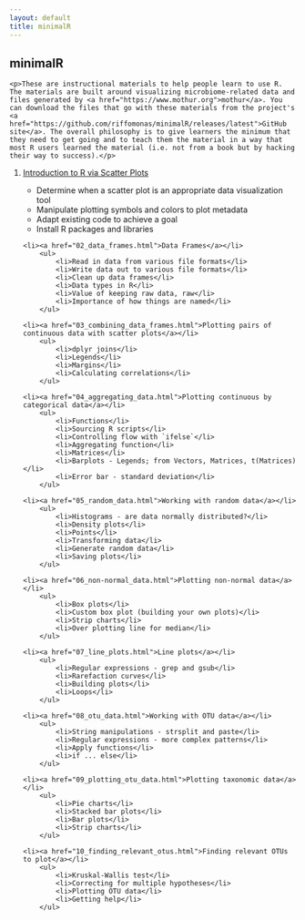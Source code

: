 ```yaml
---
layout: default
title: minimalR
---
```


<div class="index">
	<h2>minimalR</h2>

	<p>These are instructional materials to help people learn to use R. The materials are built around visualizing microbiome-related data and files generated by <a href="https://www.mothur.org">mothur</a>. You can download the files that go with these materials from the project's <a href="https://github.com/riffomonas/minimalR/releases/latest">GitHub site</a>. The overall philosophy is to give learners the minimum that they need to get going and to teach them the material in a way that most R users learned the material (i.e. not from a book but by hacking their way to success).</p>

<ol>
	<li><a href="01_scatter_plots.html">Introduction to R via Scatter Plots</a></li>
		<ul>
			<li>Determine when a scatter plot is an appropriate data visualization tool</li>
			<li>Manipulate plotting symbols and colors to plot metadata</li>
			<li>Adapt existing code to achieve a goal</li>
			<li>Install R packages and libraries</li>
		</ul>

	<li><a href="02_data_frames.html">Data Frames</a></li>
		<ul>
			<li>Read in data from various file formats</li>
			<li>Write data out to various file formats</li>
			<li>Clean up data frames</li>
			<li>Data types in R</li>
			<li>Value of keeping raw data, raw</li>
			<li>Importance of how things are named</li>
		</ul>

	<li><a href="03_combining_data_frames.html">Plotting pairs of continuous data with scatter plots</a></li>
		<ul>
			<li>dplyr joins</li>
			<li>Legends</li>
			<li>Margins</li>
			<li>Calculating correlations</li>
		</ul>

	<li><a href="04_aggregating_data.html">Plotting continuous by categorical data</a></li>
		<ul>
			<li>Functions</li>
			<li>Sourcing R scripts</li>
			<li>Controlling flow with `ifelse`</li>
			<li>Aggregating function</li>
			<li>Matrices</li>
			<li>Barplots - Legends; from Vectors, Matrices, t(Matrices)</li>
			<li>Error bar - standard deviation</li>
		</ul>

	<li><a href="05_random_data.html">Working with random data</a></li>
		<ul>
			<li>Histograms - are data normally distributed?</li>
			<li>Density plots</li>
			<li>Points</li>
			<li>Transforming data</li>
			<li>Generate random data</li>
			<li>Saving plots</li>
		</ul>

	<li><a href="06_non-normal_data.html">Plotting non-normal data</a></li>
		<ul>
			<li>Box plots</li>
			<li>Custom box plot (building your own plots)</li>
			<li>Strip charts</li>
			<li>Over plotting line for median</li>
		</ul>

	<li><a href="07_line_plots.html">Line plots</a></li>
		<ul>
			<li>Regular expressions - grep and gsub</li>
			<li>Rarefaction curves</li>
			<li>Building plots</li>
			<li>Loops</li>
		</ul>

	<li><a href="08_otu_data.html">Working with OTU data</a></li>
		<ul>
			<li>String manipulations - strsplit and paste</li>
			<li>Regular expressions - more complex patterns</li>
			<li>Apply functions</li>
			<li>if ... else</li>
		</ul>

	<li><a href="09_plotting_otu_data.html">Plotting taxonomic data</a></li>
		<ul>
			<li>Pie charts</li>
			<li>Stacked bar plots</li>
			<li>Bar plots</li>
			<li>Strip charts</li>
		</ul>

	<li><a href="10_finding_relevant_otus.html">Finding relevant OTUs to plot</a></li>
		<ul>
			<li>Kruskal-Wallis test</li>
			<li>Correcting for multiple hypotheses</li>
			<li>Plotting OTU data</li>
			<li>Getting help</li>
 		</ul>

</ol>

</div>
